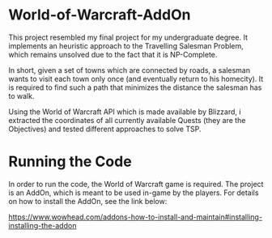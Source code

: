 # World-of-Warcraft-AddOn

This project resembled my final project for my undergraduate degree. It implements an heuristic approach to the Travelling Salesman Problem, which remains unsolved due to the fact that it is NP-Complete. 

In short, given a set of towns which are connected by roads, a salesman wants to visit each town only once (and eventually return to his homecity). It is required to find such a path that minimizes the distance the salesman has to walk.

Using the World of Warcraft API which is made available by Blizzard, i extracted the coordinates of all currently available Quests (they are the Objectives) and tested different approaches to solve TSP.

# Running the Code

In order to run the code, the World of Warcraft game is required. The project is an AddOn, which is meant to be used in-game by the players. For details on how to install the AddOn, see the link below:

https://www.wowhead.com/addons-how-to-install-and-maintain#installing-installing-the-addon


